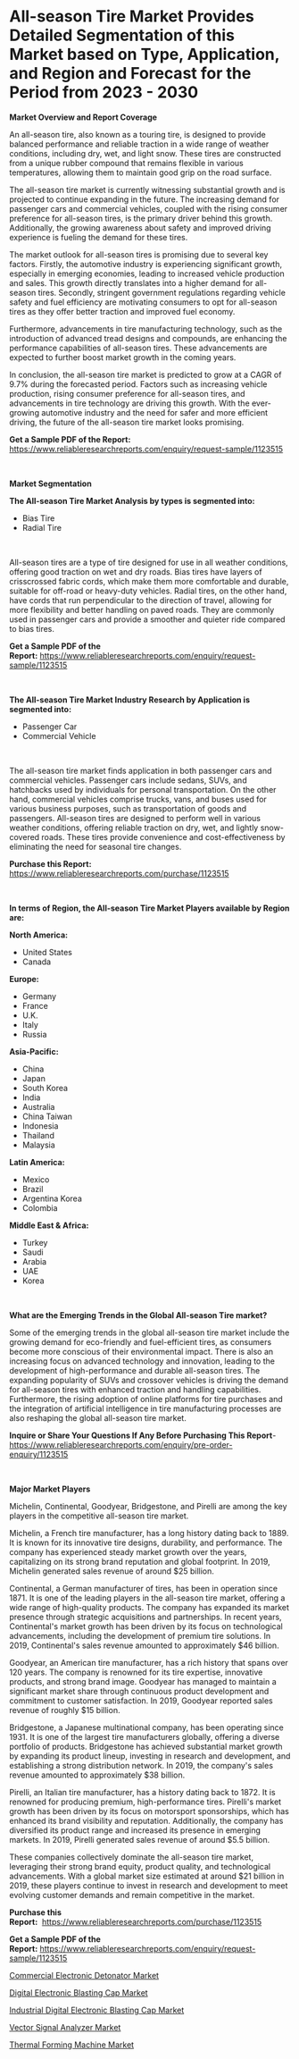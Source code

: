 <p><h1>All-season Tire Market Provides Detailed Segmentation of this Market based on Type, Application, and Region and Forecast for the Period from 2023 - 2030</h1></p><p><strong>Market Overview and Report Coverage</strong></p>
<p><p>An all-season tire, also known as a touring tire, is designed to provide balanced performance and reliable traction in a wide range of weather conditions, including dry, wet, and light snow. These tires are constructed from a unique rubber compound that remains flexible in various temperatures, allowing them to maintain good grip on the road surface.</p><p>The all-season tire market is currently witnessing substantial growth and is projected to continue expanding in the future. The increasing demand for passenger cars and commercial vehicles, coupled with the rising consumer preference for all-season tires, is the primary driver behind this growth. Additionally, the growing awareness about safety and improved driving experience is fueling the demand for these tires.</p><p>The market outlook for all-season tires is promising due to several key factors. Firstly, the automotive industry is experiencing significant growth, especially in emerging economies, leading to increased vehicle production and sales. This growth directly translates into a higher demand for all-season tires. Secondly, stringent government regulations regarding vehicle safety and fuel efficiency are motivating consumers to opt for all-season tires as they offer better traction and improved fuel economy.</p><p>Furthermore, advancements in tire manufacturing technology, such as the introduction of advanced tread designs and compounds, are enhancing the performance capabilities of all-season tires. These advancements are expected to further boost market growth in the coming years.</p><p>In conclusion, the all-season tire market is predicted to grow at a CAGR of 9.7% during the forecasted period. Factors such as increasing vehicle production, rising consumer preference for all-season tires, and advancements in tire technology are driving this growth. With the ever-growing automotive industry and the need for safer and more efficient driving, the future of the all-season tire market looks promising.</p></p>
<p><strong>Get a Sample PDF of the Report:</strong> <a href="https://www.reliableresearchreports.com/enquiry/request-sample/1123515">https://www.reliableresearchreports.com/enquiry/request-sample/1123515</a></p>
<p>&nbsp;</p>
<p><strong>Market Segmentation</strong></p>
<p><strong>The All-season Tire Market Analysis by types is segmented into:</strong></p>
<p><ul><li>Bias Tire</li><li>Radial Tire</li></ul></p>
<p>&nbsp;</p>
<p><p>All-season tires are a type of tire designed for use in all weather conditions, offering good traction on wet and dry roads. Bias tires have layers of crisscrossed fabric cords, which make them more comfortable and durable, suitable for off-road or heavy-duty vehicles. Radial tires, on the other hand, have cords that run perpendicular to the direction of travel, allowing for more flexibility and better handling on paved roads. They are commonly used in passenger cars and provide a smoother and quieter ride compared to bias tires.</p></p>
<p><strong>Get a Sample PDF of the Report:</strong>&nbsp;<a href="https://www.reliableresearchreports.com/enquiry/request-sample/1123515">https://www.reliableresearchreports.com/enquiry/request-sample/1123515</a></p>
<p>&nbsp;</p>
<p><strong>The All-season Tire Market Industry Research by Application is segmented into:</strong></p>
<p><ul><li>Passenger Car</li><li>Commercial Vehicle</li></ul></p>
<p>&nbsp;</p>
<p><p>The all-season tire market finds application in both passenger cars and commercial vehicles. Passenger cars include sedans, SUVs, and hatchbacks used by individuals for personal transportation. On the other hand, commercial vehicles comprise trucks, vans, and buses used for various business purposes, such as transportation of goods and passengers. All-season tires are designed to perform well in various weather conditions, offering reliable traction on dry, wet, and lightly snow-covered roads. These tires provide convenience and cost-effectiveness by eliminating the need for seasonal tire changes.</p></p>
<p><strong>Purchase this Report:</strong>&nbsp; <a href="https://www.reliableresearchreports.com/purchase/1123515">https://www.reliableresearchreports.com/purchase/1123515</a></p>
<p>&nbsp;</p>
<p><strong>In terms of Region, the All-season Tire Market Players available by Region are:</strong></p>
<p>
    <p> <strong> North America: </strong>
        <ul>
            <li>United States</li>
            <li>Canada</li>
        </ul>
        </p> 
    <p> <strong> Europe: </strong>
        <ul>
            <li>Germany</li>
            <li>France</li>
            <li>U.K.</li>
            <li>Italy</li>
            <li>Russia</li>
        </ul>
        </p> 
    <p> <strong> Asia-Pacific: </strong>
        <ul>
            <li>China</li>
            <li>Japan</li>
            <li>South Korea</li>
            <li>India</li>
            <li>Australia</li>
            <li>China Taiwan</li>
            <li>Indonesia</li>
            <li>Thailand</li>
            <li>Malaysia</li>
        </ul>
        </p> 
    <p> <strong> Latin America: </strong>
        <ul>
            <li>Mexico</li>
            <li>Brazil</li>
            <li>Argentina Korea</li>
            <li>Colombia</li>
        </ul>
        </p> 
    <p> <strong> Middle East & Africa: </strong>
        <ul>
            <li>Turkey</li>
            <li>Saudi</li>
            <li>Arabia</li>
            <li>UAE</li>
            <li>Korea</li>
        </ul>
    </p>
    </p>
<p>&nbsp;</p>
<p><strong>What are the Emerging Trends in the Global All-season Tire market?</strong></p>
<p><p>Some of the emerging trends in the global all-season tire market include the growing demand for eco-friendly and fuel-efficient tires, as consumers become more conscious of their environmental impact. There is also an increasing focus on advanced technology and innovation, leading to the development of high-performance and durable all-season tires. The expanding popularity of SUVs and crossover vehicles is driving the demand for all-season tires with enhanced traction and handling capabilities. Furthermore, the rising adoption of online platforms for tire purchases and the integration of artificial intelligence in tire manufacturing processes are also reshaping the global all-season tire market.</p></p>
<p><strong>Inquire or Share Your Questions If Any Before Purchasing This Report</strong>- <a href="https://www.reliableresearchreports.com/enquiry/pre-order-enquiry/1123515">https://www.reliableresearchreports.com/enquiry/pre-order-enquiry/1123515</a></p>
<p>&nbsp;</p>
<p><strong>Major Market Players</strong></p>
<p><p>Michelin, Continental, Goodyear, Bridgestone, and Pirelli are among the key players in the competitive all-season tire market. </p><p>Michelin, a French tire manufacturer, has a long history dating back to 1889. It is known for its innovative tire designs, durability, and performance. The company has experienced steady market growth over the years, capitalizing on its strong brand reputation and global footprint. In 2019, Michelin generated sales revenue of around $25 billion.</p><p>Continental, a German manufacturer of tires, has been in operation since 1871. It is one of the leading players in the all-season tire market, offering a wide range of high-quality products. The company has expanded its market presence through strategic acquisitions and partnerships. In recent years, Continental's market growth has been driven by its focus on technological advancements, including the development of premium tire solutions. In 2019, Continental's sales revenue amounted to approximately $46 billion.</p><p>Goodyear, an American tire manufacturer, has a rich history that spans over 120 years. The company is renowned for its tire expertise, innovative products, and strong brand image. Goodyear has managed to maintain a significant market share through continuous product development and commitment to customer satisfaction. In 2019, Goodyear reported sales revenue of roughly $15 billion.</p><p>Bridgestone, a Japanese multinational company, has been operating since 1931. It is one of the largest tire manufacturers globally, offering a diverse portfolio of products. Bridgestone has achieved substantial market growth by expanding its product lineup, investing in research and development, and establishing a strong distribution network. In 2019, the company's sales revenue amounted to approximately $38 billion.</p><p>Pirelli, an Italian tire manufacturer, has a history dating back to 1872. It is renowned for producing premium, high-performance tires. Pirelli's market growth has been driven by its focus on motorsport sponsorships, which has enhanced its brand visibility and reputation. Additionally, the company has diversified its product range and increased its presence in emerging markets. In 2019, Pirelli generated sales revenue of around $5.5 billion.</p><p>These companies collectively dominate the all-season tire market, leveraging their strong brand equity, product quality, and technological advancements. With a global market size estimated at around $21 billion in 2019, these players continue to invest in research and development to meet evolving customer demands and remain competitive in the market.</p></p>
<p><strong>Purchase this Report:</strong>&nbsp;&nbsp;<a href="https://www.reliableresearchreports.com/purchase/1123515">https://www.reliableresearchreports.com/purchase/1123515</a></p>
<p></p>
<p><strong>Get a Sample PDF of the Report:</strong>&nbsp;<a href="https://www.reliableresearchreports.com/enquiry/request-sample/1123515">https://www.reliableresearchreports.com/enquiry/request-sample/1123515</a></p>
<p><p><a href="https://www.linkedin.com/pulse/commercial-electronic-detonator-market-size-share-amp-trends-qqale/">Commercial Electronic Detonator Market</a></p><p><a href="https://www.linkedin.com/pulse/digital-electronic-blasting-cap-market-size-share-amp-trends-analysis-orare/">Digital Electronic Blasting Cap Market</a></p><p><a href="https://www.linkedin.com/pulse/industrial-digital-electronic-blasting-cap-market-research-n7bqe/">Industrial Digital Electronic Blasting Cap Market</a></p><p><a href="https://medium.com/@elzaziemann1943/vector-signal-analyzer-market-size-cagr-trends-2024-2030-53321d304719">Vector Signal Analyzer Market</a></p><p><a href="https://medium.com/@soledadhane827/thermal-forming-machine-market-trends-forecast-and-competitive-analysis-to-2030-2cca26b90b39">Thermal Forming Machine Market</a></p></p>